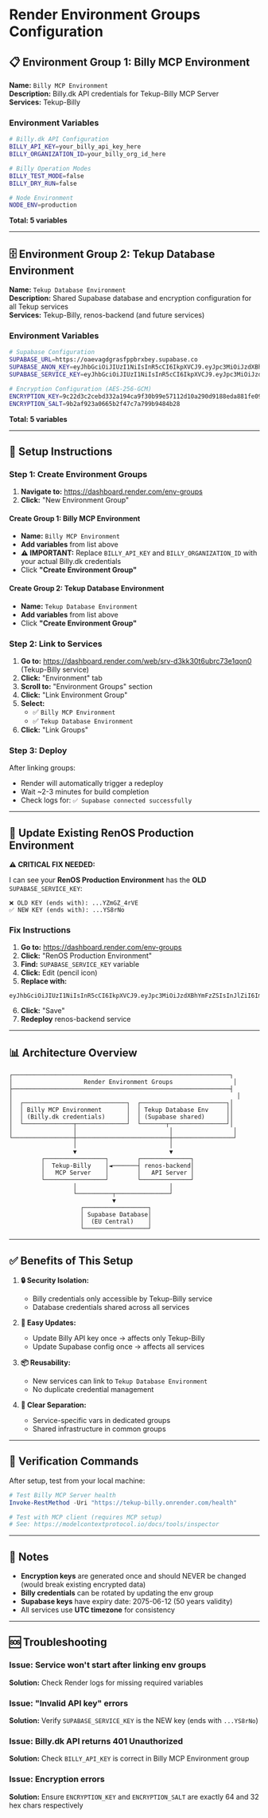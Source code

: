# Render Environment Groups Configuration

## 📋 Environment Group 1: **Billy MCP Environment**

**Name:** `Billy MCP Environment`  
**Description:** Billy.dk API credentials for Tekup-Billy MCP Server  
**Services:** Tekup-Billy

### Environment Variables

```bash
# Billy.dk API Configuration
BILLY_API_KEY=your_billy_api_key_here
BILLY_ORGANIZATION_ID=your_billy_org_id_here

# Billy Operation Modes
BILLY_TEST_MODE=false
BILLY_DRY_RUN=false

# Node Environment
NODE_ENV=production
```

**Total: 5 variables**

---

## 🗄️ Environment Group 2: **Tekup Database Environment**

**Name:** `Tekup Database Environment`  
**Description:** Shared Supabase database and encryption configuration for all Tekup services  
**Services:** Tekup-Billy, renos-backend (and future services)

### Environment Variables

```bash
# Supabase Configuration
SUPABASE_URL=https://oaevagdgrasfppbrxbey.supabase.co
SUPABASE_ANON_KEY=eyJhbGciOiJIUzI1NiIsInR5cCI6IkpXVCJ9.eyJpc3MiOiJzdXBhYmFzZSIsInJlZiI6Im9hZXZhZ2RncmFzZnBwYnJ4YmV5Iiwicm9sZSI6ImFub24iLCJpYXQiOjE3NTk4Nzc3NjQsImV4cCI6MjA3NTQ1Mzc2NH0.M0Kt1Xi-3VVoq6NJ7VbhqBC0z9EK-JQ7ypssayMw7s8
SUPABASE_SERVICE_KEY=eyJhbGciOiJIUzI1NiIsInR5cCI6IkpXVCJ9.eyJpc3MiOiJzdXBhYmFzZSIsInJlZiI6Im9hZXZhZ2RncmFzZnBwYnJ4YmV5Iiwicm9sZSI6InNlcnZpY2Vfcm9sZSIsImlhdCI6MTc1OTg3Nzc2NCwiZXhwIjoyMDc1NDUzNzY0fQ.94lDERK4Enw8YTH_OtE9BpQhQWs8fg_7GZQGnYS8rNo

# Encryption Configuration (AES-256-GCM)
ENCRYPTION_KEY=9c22d3c2cebd332a194ca9f30b99e57112d10a290d9188eda881fe09eaa01947
ENCRYPTION_SALT=9b2af923a0665b2f47c7a799b9484b28
```

**Total: 5 variables**

---

## 🔧 Setup Instructions

### Step 1: Create Environment Groups

1. **Navigate to:** <https://dashboard.render.com/env-groups>
2. **Click:** "New Environment Group"

#### Create Group 1: Billy MCP Environment

- **Name:** `Billy MCP Environment`
- **Add variables** from list above
- **⚠️ IMPORTANT:** Replace `BILLY_API_KEY` and `BILLY_ORGANIZATION_ID` with your actual Billy.dk credentials
- Click **"Create Environment Group"**

#### Create Group 2: Tekup Database Environment

- **Name:** `Tekup Database Environment`
- **Add variables** from list above
- Click **"Create Environment Group"**

### Step 2: Link to Services

1. **Go to:** <https://dashboard.render.com/web/srv-d3kk30t6ubrc73e1qon0> (Tekup-Billy service)
2. **Click:** "Environment" tab
3. **Scroll to:** "Environment Groups" section
4. **Click:** "Link Environment Group"
5. **Select:**
   - ✅ `Billy MCP Environment`
   - ✅ `Tekup Database Environment`
6. **Click:** "Link Groups"

### Step 3: Deploy

After linking groups:

- Render will automatically trigger a redeploy
- Wait ~2-3 minutes for build completion
- Check logs for: `✅ Supabase connected successfully`

---

## 🔄 Update Existing RenOS Production Environment

**⚠️ CRITICAL FIX NEEDED:**

I can see your **RenOS Production Environment** has the **OLD** `SUPABASE_SERVICE_KEY`:

```
❌ OLD KEY (ends with): ...YZmGZ_4rVE
✅ NEW KEY (ends with): ...YS8rNo
```

### Fix Instructions

1. **Go to:** <https://dashboard.render.com/env-groups>
2. **Click:** "RenOS Production Environment"
3. **Find:** `SUPABASE_SERVICE_KEY` variable
4. **Click:** Edit (pencil icon)
5. **Replace with:**

```
eyJhbGciOiJIUzI1NiIsInR5cCI6IkpXVCJ9.eyJpc3MiOiJzdXBhYmFzZSIsInJlZiI6Im9hZXZhZ2RncmFzZnBwYnJ4YmV5Iiwicm9sZSI6InNlcnZpY2Vfcm9sZSIsImlhdCI6MTc1OTg3Nzc2NCwiZXhwIjoyMDc1NDUzNzY0fQ.94lDERK4Enw8YTH_OtE9BpQhQWs8fg_7GZQGnYS8rNo
```

6. **Click:** "Save"
7. **Redeploy** renos-backend service

---

## 📊 Architecture Overview

```
┌─────────────────────────────────────────────────────────────┐
│                    Render Environment Groups                 │
├─────────────────────────────────────────────────────────────┤
│                                                               │
│  ┌─────────────────────────────┐  ┌────────────────────────┐│
│  │ Billy MCP Environment       │  │ Tekup Database Env     ││
│  │ (Billy.dk credentials)      │  │ (Supabase shared)      ││
│  └──────────────┬──────────────┘  └───────┬────────────────┘│
│                 │                          │                 │
└─────────────────┼──────────────────────────┼─────────────────┘
                  │                          │
                  ▼                          ▼
         ┌─────────────────┐        ┌──────────────┐
         │  Tekup-Billy    │◄───────┤ renos-backend│
         │   MCP Server    │        │   API Server │
         └─────────────────┘        └──────────────┘
                  │                          │
                  └──────────┬───────────────┘
                             ▼
                    ┌──────────────────┐
                    │ Supabase Database│
                    │  (EU Central)    │
                    └──────────────────┘
```

---

## ✅ Benefits of This Setup

1. **🔒 Security Isolation:**
   - Billy credentials only accessible by Tekup-Billy service
   - Database credentials shared across all services

2. **🔄 Easy Updates:**
   - Update Billy API key once → affects only Tekup-Billy
   - Update Supabase config once → affects all services

3. **📦 Reusability:**
   - New services can link to `Tekup Database Environment`
   - No duplicate credential management

4. **🎯 Clear Separation:**
   - Service-specific vars in dedicated groups
   - Shared infrastructure in common groups

---

## 🧪 Verification Commands

After setup, test from your local machine:

```powershell
# Test Billy MCP Server health
Invoke-RestMethod -Uri "https://tekup-billy.onrender.com/health"

# Test with MCP client (requires MCP setup)
# See: https://modelcontextprotocol.io/docs/tools/inspector
```

---

## 📝 Notes

- **Encryption keys** are generated once and should NEVER be changed (would break existing encrypted data)
- **Billy credentials** can be rotated by updating the env group
- **Supabase keys** have expiry date: 2075-06-12 (50 years validity)
- All services use **UTC timezone** for consistency

---

## 🆘 Troubleshooting

### Issue: Service won't start after linking env groups

**Solution:** Check Render logs for missing required variables

### Issue: "Invalid API key" errors

**Solution:** Verify `SUPABASE_SERVICE_KEY` is the NEW key (ends with `...YS8rNo`)

### Issue: Billy.dk API returns 401 Unauthorized

**Solution:** Check `BILLY_API_KEY` is correct in Billy MCP Environment group

### Issue: Encryption errors

**Solution:** Ensure `ENCRYPTION_KEY` and `ENCRYPTION_SALT` are exactly 64 and 32 hex chars respectively
